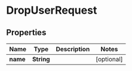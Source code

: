 # DropUserRequest

## Properties
Name | Type | Description | Notes
------------ | ------------- | ------------- | -------------
**name** | **String** |  |  [optional]
